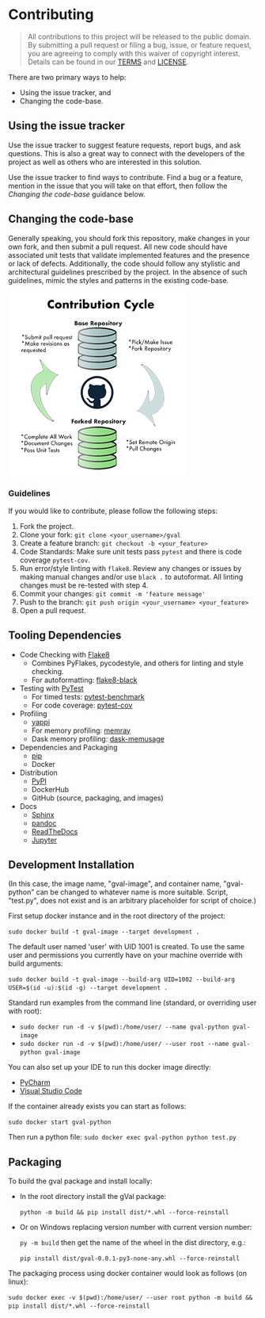 # Contributing


> All contributions to this project will be released to the public domain.
> By submitting a pull request or filing a bug, issue, or
> feature request, you are agreeing to comply with this waiver of copyright interest.
> Details can be found in our [TERMS](TERMS.MD) and [LICENSE](LICENSE.MD).


There are two primary ways to help:
 - Using the issue tracker, and
 - Changing the code-base.


## Using the issue tracker

Use the issue tracker to suggest feature requests, report bugs, and ask questions.
This is also a great way to connect with the developers of the project as well
as others who are interested in this solution.

Use the issue tracker to find ways to contribute. Find a bug or a feature, mention in
the issue that you will take on that effort, then follow the _Changing the code-base_
guidance below.


## Changing the code-base

Generally speaking, you should fork this repository, make changes in your
own fork, and then submit a pull request. All new code should have associated
unit tests that validate implemented features and the presence or lack of defects.
Additionally, the code should follow any stylistic and architectural guidelines
prescribed by the project. In the absence of such guidelines, mimic the styles
and patterns in the existing code-base.

![alt text](../../images/ContributionGraphic.png)

### Guidelines

If you would like to contribute, please follow the following steps:

1. Fork the project.
2. Clone your fork: `git clone <your_username>/gval`
3. Create a feature branch: `git checkout -b <your_feature>`
4. Code Standards: Make sure unit tests pass `pytest` and there is code coverage `pytest-cov`. 
5. Run error/style linting with `flake8`. Review any changes or issues by making manual changes and/or use `black .` to autoformat. All linting changes must be re-tested with step 4. 
6. Commit your changes: `git commit -m 'feature message'`
7. Push to the branch: `git push origin <your_username> <your_feature>`
8. Open a pull request.

## Tooling Dependencies
- Code Checking with [Flake8](https://github.com/PyCQA/flake8)
    - Combines PyFlakes, pycodestyle, and others for linting and style checking.
    - For autoformatting: [flake8-black](https://pypi.org/project/flake8-black/)
- Testing with [PyTest](https://docs.pytest.org/en/7.1.x/contents.html)
    - For timed tests: [pytest-benchmark](https://pypi.org/project/pytest-benchmark/)
    - For code coverage: [pytest-cov](https://pypi.org/project/pytest-cov/)
- Profiling
    - [yappi](https://github.com/sumerc/yappi/)
    - For memory profiling: [memray](https://pypi.org/project/memray/)
    - Dask memory profiling: [dask-memusage](https://github.com/itamarst/dask-memusage)
- Dependencies and Packaging
    - [pip](https://packaging.python.org/en/latest/key_projects/#pip)
    - Docker
- Distribution
    - [PyPI](https://pypi.org/)
    - DockerHub
    - GitHub (source, packaging, and images)
- Docs
    - [Sphinx](https://www.sphinx-doc.org/)
    - [pandoc](https://pypi.org/project/pandoc/)
    - [ReadTheDocs](https://readthedocs.org/)
    - [Jupyter](https://pypi.org/project/jupyter/)


## Development Installation

(In this case, the image name, "gval-image", and container name, "gval-python" can be changed
to whatever name is more suitable.  Script, "test.py", does not exist and is an arbitrary placeholder for 
script of choice.)

First setup docker instance and in the root directory of the project:

`sudo docker build -t gval-image --target development . `

The default user named 'user' with UID 1001 is created.  To use the same user and permissions you
currently have on your machine override with build arguments:

`sudo docker build -t gval-image --build-arg UID=1002 --build-arg USER=$(id -u):$(id -g) --target development . `

Standard run examples from the command line (standard, or overriding user with root):

- `sudo docker run -d -v $(pwd):/home/user/ --name gval-python gval-image`
- `sudo docker run -d -v $(pwd):/home/user/ --user root --name gval-python gval-image`

You can also set up your IDE to run this docker image directly:
- [PyCharm](https://www.jetbrains.com/help/pycharm/using-docker-as-a-remote-interpreter.html#config-docker)
- [Visual Studio Code](https://code.visualstudio.com/docs/containers/quickstart-python)

If the container already exists you can start as follows:

`sudo docker start gval-python`

Then run a python file:
`sudo docker exec gval-python python test.py`

## Packaging

To build the gval package and install locally:

- In the root directory install the gVal package:

  `python -m build && pip install dist/*.whl --force-reinstall`
- Or on Windows replacing version number with current version number: 

  `py -m build` then get the name of the wheel in the dist directory, e.g.:

  `pip install dist/gval-0.0.1-py3-none-any.whl --force-reinstall`

The packaging process using docker container would look as follows (on linux):

`sudo docker exec -v $(pwd):/home/user/ --user root python -m build && pip install dist/*.whl --force-reinstall`


